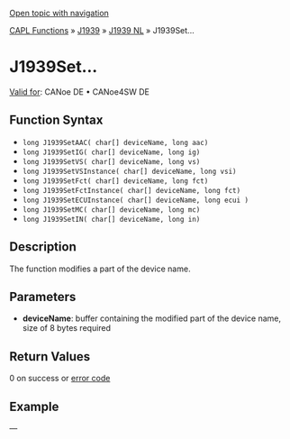 [Open topic with navigation](../../../../../../CANoeDEFamily.htm#Topics/CAPLFunctions/J1939/J1939NodeLayer/Functions/CAPLfunctionJ1939Set.md)

[CAPL Functions](../../../CAPLfunctions.md) » [J1939](../../CAPLfunctionsJ1939StartPage.md) » [J1939 NL](../CAPLfunctionsJ1939NLOverview.md) » J1939Set...

# J1939Set...

[Valid for](../../../../Shared/FeatureAvailability.md):  CANoe DE • CANoe4SW DE

## Function Syntax

- `long J1939SetAAC( char[] deviceName, long aac)`
- `long J1939SetIG( char[] deviceName, long ig)`
- `long J1939SetVS( char[] deviceName, long vs)`
- `long J1939SetVSInstance( char[] deviceName, long vsi)`
- `long J1939SetFct( char[] deviceName, long fct)`
- `long J1939SetFctInstance( char[] deviceName, long fct)`
- `long J1939SetECUInstance( char[] deviceName, long ecui )`
- `long J1939SetMC( char[] deviceName, long mc)`
- `long J1939SetIN( char[] deviceName, long in)`

## Description

The function modifies a part of the device name.

## Parameters

- **deviceName**: buffer containing the modified part of the device name, size of 8 bytes required

## Return Values

0 on success or [error code](../CAPLfunctionsJ1939NLErrorCodes.md)

## Example

—
